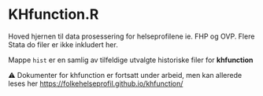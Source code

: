 # KHfunction.R
Hoved hjernen til data prosessering for helseprofilene ie. FHP og OVP. Flere Stata do filer er ikke inkludert her.

Mappe `hist` er en samlig av tilfeldige utvalgte historiske filer for **khfunction** 

:warning: Dokumenter for khfunction er fortsatt under arbeid, men kan allerede leses her
https://folkehelseprofil.github.io/khfunction/ 
